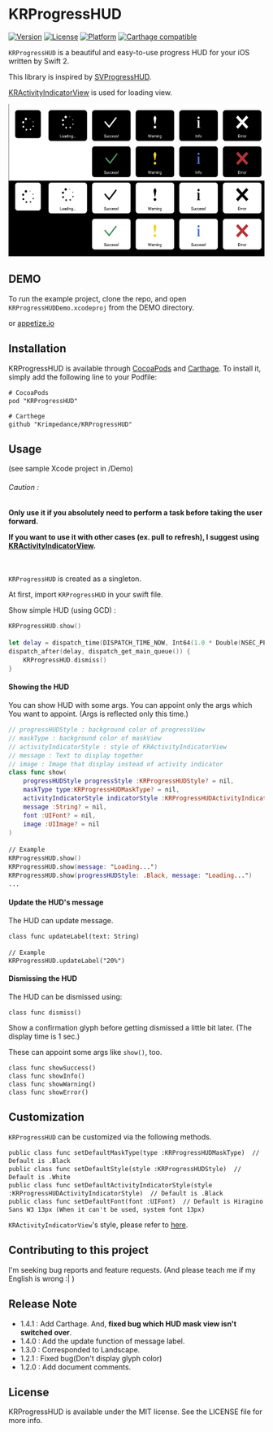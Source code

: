 # KRProgressHUD

[![Version](https://img.shields.io/cocoapods/v/KRProgressHUD.svg?style=flat)](http://cocoapods.org/pods/KRProgressHUD)
[![License](https://img.shields.io/cocoapods/l/KRProgressHUD.svg?style=flat)](http://cocoapods.org/pods/KRProgressHUD)
[![Platform](https://img.shields.io/cocoapods/p/KRProgressHUD.svg?style=flat)](http://cocoapods.org/pods/KRProgressHUD)
[![Carthage compatible](https://img.shields.io/badge/Carthage-compatible-4BC51D.svg?style=flat)](https://github.com/Carthage/Carthage)

`KRProgressHUD` is a beautiful and easy-to-use progress HUD for your iOS written by Swift 2.

This library is inspired by [SVProgressHUD](https://github.com/SVProgressHUD/SVProgressHUD).

[KRActivityIndicatorView](https://github.com/krimpedance/KRActivityIndicator) is used for loading view.

<img src="./Images/styles.png" height=300>

## DEMO
To run the example project, clone the repo, and open `KRProgressHUDDemo.xcodeproj` from the DEMO directory.

or [appetize.io](https://appetize.io/app/nw022juw0znkf1n5u6ynga5ntm?device=iphone5s&scale=75&orientation=portrait&osVersion=9.2)

## Installation
KRProgressHUD is available through [CocoaPods](http://cocoapods.org) and [Carthage](https://github.com/Carthage/Carthage). 
To install it, simply add the following line to your Podfile:

```ruby:
# CocoaPods
pod "KRProgressHUD"
```

```ruby:
# Carthege
github "Krimpedance/KRProgressHUD"
```

## Usage
(see sample Xcode project in /Demo)

###### Caution :
**Only use it if you absolutely need to perform a task before taking the user forward.**

**If you want to use it with other cases (ex. pull to refresh), I suggest using [KRActivityIndicatorView](https://github.com/krimpedance/KRActivityIndicator).**

　　

`KRProgressHUD` is created as a singleton.

At first, import `KRProgressHUD` in your swift file.


Show simple HUD (using GCD) :
```Swift
KRProgressHUD.show()

let delay = dispatch_time(DISPATCH_TIME_NOW, Int64(1.0 * Double(NSEC_PER_SEC)))
dispatch_after(delay, dispatch_get_main_queue()) {
    KRProgressHUD.dismiss()
}
```

#### Showing the HUD
You can show HUD with some args.
You can appoint only the args which You want to appoint.
(Args is reflected only this time.)
```Swift
// progressHUDStyle : background color of progressView
// maskType : background color of maskView
// activityIndicatorStyle : style of KRActivityIndicatorView
// message : Text to display together
// image : Image that display instead of activity indicator
class func show(
    progressHUDStyle progressStyle :KRProgressHUDStyle? = nil,
    maskType type:KRProgressHUDMaskType? = nil,
    activityIndicatorStyle indicatorStyle :KRProgressHUDActivityIndicatorStyle? = nil,
    message :String? = nil,
    font :UIFont? = nil,
    image :UIImage? = nil
)

// Example
KRProgressHUD.show()
KRProgressHUD.show(message: "Loading...")
KRProgressHUD.show(progressHUDStyle: .Black, message: "Loading...")
...
```

#### Update the HUD's message
The HUD can update message.
```
class func updateLabel(text: String)

// Example
KRProgressHUD.updateLabel("20%")
```

#### Dismissing the HUD
The HUD can be dismissed using:
```
class func dismiss()
```
Show a confirmation glyph before getting dismissed a little bit later.
(The display time is 1 sec.)

These can appoint some args like `show()`, too.

```
class func showSuccess()
class func showInfo()
class func showWarning()
class func showError()
```

## Customization
`KRProgressHUD` can be customized via the following methods.
```
public class func setDefaultMaskType(type :KRProgressHUDMaskType)  // Default is .Black
public class func setDefaultStyle(style :KRProgressHUDStyle)  // Default is .White
public class func setDefaultActivityIndicatorStyle(style :KRProgressHUDActivityIndicatorStyle)  // Default is .Black
public class func setDefaultFont(font :UIFont)  // Default is Hiragino Sans W3 13px (When it can't be used, system font 13px)
```
`KRActivityIndicatorView`'s style, please refer to [here](https://github.com/krimpedance/KRActivityIndicator/blob/master/README.md).

## Contributing to this project
I'm seeking bug reports and feature requests.
(And please teach me if my English is wrong :| )

## Release Note
- 1.4.1 : Add Carthage. And, **fixed bug which HUD mask view isn't switched over**.
- 1.4.0 : Add the update function of message label.
- 1.3.0 : Corresponded to Landscape.
- 1.2.1 : Fixed bug(Don't display glyph color)
- 1.2.0 : Add document comments.

## License
KRProgressHUD is available under the MIT license. See the LICENSE file for more info.
